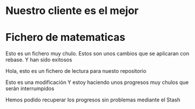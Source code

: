 # Nuestro cliente es el mejor

# Fichero de matematicas

Esto es un fichero muy chulo. Estos son unos cambios que se aplicaran con rebase. Y han sido exitosos

Hola, esto es un fichero de lectura para nuesto repositorio

Esto es una modificación Y estoy haciendo unos progresos muy chulos que serán interrumpidos

Hemos podido recuperar los progresos sin problemas mediante el Stash


